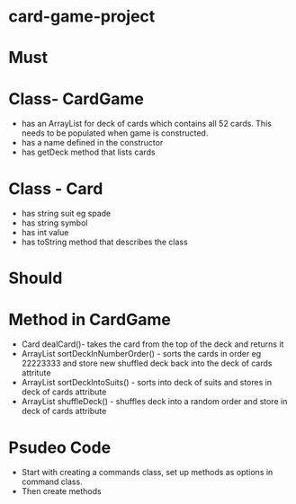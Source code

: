 # card-game-project
# Must 
# Class- CardGame
- has an ArrayList<Card> for deck of cards which contains all 52 cards. This needs to be populated when game is constructed.
- has a name defined in the constructor
- has getDeck method that lists cards
# Class - Card
- has string suit eg spade
- has string symbol
- has int value
- has toString method that describes the class

# Should
# Method in CardGame 
- Card dealCard()- takes the card from the top of the deck and returns it
- ArrayList<Card> sortDeckInNumberOrder() - sorts the cards in order eg 22223333  and store new shuffled deck back into the deck of cards attritute
- ArrayList<Card> sortDeckIntoSuits() - sorts into deck of suits and stores in  deck of cards attribute
- ArrayList<Card> shuffleDeck() - shuffles deck into a random order and store in deck of cards attribute

# Psudeo Code 
- Start with creating a commands class, set up methods as options in command class.
- Then create methods
